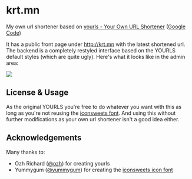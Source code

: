 # krt.mn

My own url shortener based on [yourls - Your Own URL Shortener](http://yourls.org/) ([Google Code](http://code.google.com/p/yourls/))

It has a public front page under http://krt.mn with the latest shortened url. The backend is a completely restyled interface based on the YOURLS default styles (which are quite ugly). Here's what it looks like in the admin area:

![](http://f.cl.ly/items/3v3z2A2L0L3G3e1v3W3S/krtmn-admin-screen.png)

## License & Usage

As the original YOURLS you're free to do whatever you want with this as long as you're not reusing the [iconsweets font](http://iconsweets.com/). And using this without further modifications as your own url shortener isn't a good idea either.

## Acknowledgements

Many thanks to:
 * Ozh Richard ([@ozh](https://twitter.com/ozh)) for creating yourls
 * Yummygum ([@yummygum](https://twitter.com/yummygum)) for creating the [iconsweets icon font](http://iconsweets.com/)